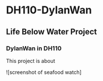 # DH110-DylanWan

## Life Below Water Project 
### DylanWan in DH110

This project is about 

![screenshot of seafood watch] 
